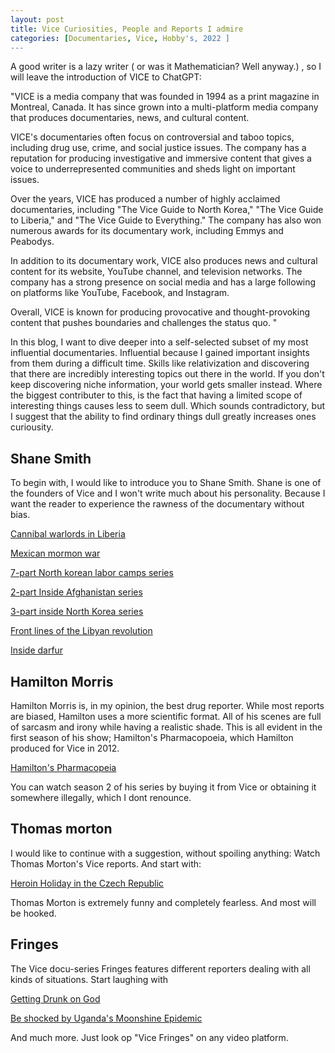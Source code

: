 ```yaml
---
layout: post
title: Vice Curiosities, People and Reports I admire
categories: [Documentaries, Vice, Hobby's, 2022 ]
---
```

A good writer is a lazy writer ( or was it Mathematician? Well anyway.)  , so I will leave the introduction of VICE to ChatGPT:

"VICE is a media company that was founded in 1994 as a print magazine in Montreal, Canada. It has since grown into a multi-platform media company that produces documentaries, news, and cultural content.

VICE's documentaries often focus on controversial and taboo topics, including drug use, crime, and social justice issues. The company has a reputation for producing investigative and immersive content that gives a voice to underrepresented communities and sheds light on important issues.

Over the years, VICE has produced a number of highly acclaimed documentaries, including "The Vice Guide to North Korea," "The Vice Guide to Liberia," and "The Vice Guide to Everything." The company has also won numerous awards for its documentary work, including Emmys and Peabodys.

In addition to its documentary work, VICE also produces news and cultural content for its website, YouTube channel, and television networks. The company has a strong presence on social media and has a large following on platforms like YouTube, Facebook, and Instagram.

Overall, VICE is known for producing provocative and thought-provoking content that pushes boundaries and challenges the status quo. "

In this blog, I want to dive deeper into a self-selected subset of my most influential documentaries. Influential because I gained important insights from them during a difficult time. Skills like relativization and discovering that there are incredibly interesting topics out there in the world. If you don't keep discovering niche information, your world gets smaller instead. Where the biggest contributer to this, is the fact that having a limited scope of interesting things causes less to seem dull. Which sounds contradictory, but I suggest that the ability to find ordinary things dull greatly increases ones curiousity.

## Shane Smith


To begin with, I would like to introduce you to Shane Smith. Shane is one of the founders of Vice and I won't write much about his personality. Because I want the reader to experience the rawness of the documentary without bias.


[Cannibal warlords in Liberia](https://www.youtube.com/watch?v=ZRuSS0iiFyo&list=PLpvMu997V8VCQsuVjUbHo29c0MDMPWnwj&index=8 )

[Mexican mormon war](https://www.youtube.com/watch?v=LpIyaIHsJbc&list=PLpvMu997V8VCQsuVjUbHo29c0MDMPWnwj&index=1)

[7-part North korean labor camps series](https://www.youtube.com/watch?v=awQDLoOnkdI&list=PLpvMu997V8VCQsuVjUbHo29c0MDMPWnwj&index=10)

[2-part Inside Afghanistan series](https://www.youtube.com/watch?v=1_yOI_WVGdY&list=PLpvMu997V8VCQsuVjUbHo29c0MDMPWnwj&index=18)

[3-part inside North Korea series](https://www.youtube.com/watch?v=24R8JObNNQ4)

[Front lines of the Libyan revolution](https://www.youtube.com/watch?v=7heWIuEJcS4)

[Inside darfur](https://www.youtube.com/watch?v=W66ovZe1-TM)



## Hamilton Morris
Hamilton Morris is, in my opinion, the best drug reporter. While most reports are biased, Hamilton uses a more scientific format. All of his scenes are full of sarcasm and irony while having a realistic shade. This is all evident in the first season of his show; Hamilton's Pharmacopoeia, which Hamilton produced for Vice in 2012.

[Hamilton's Pharmacopeia](https://www.youtube.com/watch?v=C3Yd7M3JNlw&list=PLDbSvEZka6GGo4gH2zxpvvkBGzoo9DAWU)

You can watch season 2 of his series by buying it from Vice or obtaining it somewhere illegally, which I dont renounce.

## Thomas morton
I would like to continue with a suggestion, without spoiling anything: Watch Thomas Morton's Vice reports. And start with:

[Heroin Holiday in the Czech Republic](https://www.youtube.com/watch?v=IdYZj9vmfi0&list=PLn5TAMj1xInHU9xkBXTxsvWIQYD8L6p0e&index=11)

Thomas Morton is extremely funny and completely fearless. And most will be hooked.


## Fringes

The Vice docu-series Fringes features different reporters dealing with all kinds of situations. Start laughing with

[Getting Drunk on God](https://www.youtube.com/watch?v=_Zj7OJjMcnM&list=PLDbSvEZka6GEF5kRloeUpkMa5EOkqDcat&index=13)

[Be shocked by  Uganda's Moonshine Epidemic](https://www.youtube.com/watch?v=zL3UHF5SlEU&list=PLDbSvEZka6GEF5kRloeUpkMa5EOkqDcat&index=33)

And much more. Just look op "Vice Fringes" on any video platform. 
 
